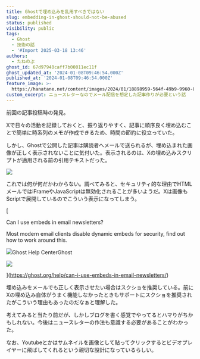 ```yaml
---
title: Ghostで埋め込みを乱用すべきではない
slug: embedding-in-ghost-should-not-be-abused
status: published
visibility: public
tags:
  - Ghost
  - 技術の話
  - '#Import 2025-03-18 13:46'
authors:
  - たねのぶ
ghost_id: 67d97940caff7b00011ec11f
ghost_updated_at: '2024-01-08T09:46:54.000Z'
published_at: '2024-01-08T09:46:54.000Z'
feature_image: >-
  https://hanatane.net/content/images/2024/01/18898959-564f-49b9-9960-8b6b2c8f46ef.webp
custom_excerpt: ニュースレターなのでメール配信を想定した記事作りが必要という話
---
```

前回の記事投稿時の発見。

Xで日々の活動を記録しておくと、振り返りやすく、記事に順序良く埋め込むことで簡単に時系列のメモが作成できるため、時間の節約に役立っていた。

しかし、Ghostで公開した記事は購読者へメールで送られるが、埋め込まれた画像が正しく表示されないことに気付いた。表示されるのは、Xの埋め込みスクリプトが適用される前の引用テキストだった。

![](https://i.gyazo.com/523e4fc155be1ceca743929ee7f9cc69.png)

これでは何が何だかわからない。調べてみると、セキュリティ的な理由でHTMLメールではiFrameやJavaScriptは無効化されることが多いようだ。Xは画像もScriptで展開しているのでこういう表示になってしまう。

[

Can I use embeds in email newsletters?

Most modern email clients disable dynamic embeds for security, find out how to work around this.

![](https://ghost.org/favicon.ico)Ghost Help CenterGhost

![](https://ghost.org/help/content/images/size/w1200/2023/05/help-site-cover-1.png)

](https://ghost.org/help/can-i-use-embeds-in-email-newsletters/)

埋め込みをメールでも正しく表示させたい場合はスクショを推奨している。前にXの埋め込み自体がうまく機能しなかったときもサポートにスクショを推奨されたがこういう理由もあったのだなぁと理解した。

考えてみると当たり前だが、しかしブログを書く感覚でやってるとハマりがちかもしれない。今後はニュースレターの作法も意識する必要があることがわかった。

なお、Youtubeとかはサムネイルを画像として貼ってクリックするとビデオプレイヤーに飛ばしてくれるという親切な設計になっているらしい。
